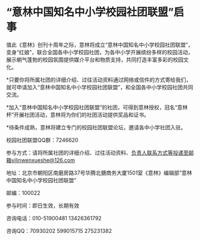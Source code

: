 # “意林中国知名中小学校园社团联盟”启事

值此《意林》创刊十周年之际，意林将成立“意林中国知名中小学校园社团联盟”，变身“红娘”，联合全国各中小学校园社团，为各中小学开展缤纷多样的校园活动，展示朝气蓬勃的校园氛围提供媒介平台和物质支持，共同打造丰富多彩的校园文化。 

*只要你将所属社团的详细介绍、过往活动资料通过网络或信件的方式寄给我们，就可申请加入“意林中国知名中小学校园社团联盟”，和全国各中小学校园社团共同交流。 

*加入“意林中国知名中小学校园社团联盟”的社团，可得到意林授权，冠名“意林杯”开展社团活动，意林将为你们的社团活动提供奖品和证书。 

*待条件成熟，意林将建立专门的校园社团联盟论坛，邀请各中小学社团入驻。 

校园社团联盟QQ群：7246620 

参与方式：请将所属社团的详细介绍、过往活动资料、负责人联系方式等投递至邮箱yilinwenxueshe@126.com 

地址：北京市朝阳区南磨房路37号华腾北搪商务大厦1501室《意林》编辑部“意林中国知名中小学校园社团联盟” 

邮编：100022 

参与时间：即日生效，长期有效 

咨询电话：010-51900481 13426361792 

咨询QQ：70930202 599015715 275231382